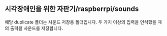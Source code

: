 ## 시각장애인을 위한 자판기/raspberrpi/sounds
해당 duplicate 폴더는 사운드 저장용 폴더입니다.
두 가지 이상의 입력을 인식했을 때의 출력될 사운드를 저장합니다.
